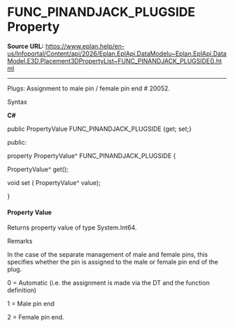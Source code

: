 # FUNC_PINANDJACK_PLUGSIDE Property

**Source URL:** https://www.eplan.help/en-us/Infoportal/Content/api/2026/Eplan.EplApi.DataModelu~Eplan.EplApi.DataModel.E3D.Placement3DPropertyList~FUNC_PINANDJACK_PLUGSIDE().html

---

Plugs: Assignment to male pin / female pin end # 20052.

Syntax

**C#**



public PropertyValue FUNC_PINANDJACK_PLUGSIDE {get; set;}

public:

property PropertyValue^ FUNC_PINANDJACK_PLUGSIDE {

   PropertyValue^ get();

   void set (    PropertyValue^ value);

}


#### Property Value

Returns property value of type System.Int64.

Remarks

In the case of the separate management of male and female pins, this specifies whether the pin is assigned to the male or female pin end of the plug.

0 = Automatic (i.e. the assignment is made via the DT and the function definition)

1 = Male pin end

2 = Female pin end.
